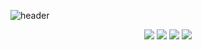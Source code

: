 ![header](https://capsule-render.vercel.app/api?type=Waving&color=auto&height=250&section=header&text=GiJae%20Nam&fontSize=90&fontAlign=65&fontAlignY=40&desc=Game&descSize=30&descAlign=80&descAlignY=60)

<div align="center">
	<img src="https://img.shields.io/badge/Unity-262626?style=flat&logo=Unity&logoColor=white" />
	<img src="https://img.shields.io/badge/HTML5-E34F26?style=flat&logo=HTML5&logoColor=white" />
	<img src="https://img.shields.io/badge/CSS3-1572B6?style=flat&logo=CSS3&logoColor=white" />
	<img src="https://img.shields.io/badge/C#-239120?style=flat&logo=C Sharp3&logoColor=white" />
</div>
